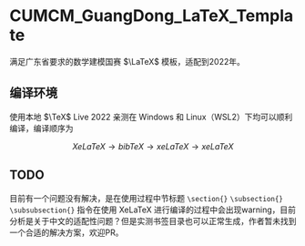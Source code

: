 # CUMCM_GuangDong_LaTeX_Template

满足广东省要求的数学建模国赛 $\LaTeX$ 模板，适配到2022年。

## 编译环境

使用本地 $\TeX$ Live 2022 亲测在 Windows 和 Linux（WSL2）下均可以顺利编译，编译顺序为

$$
XeLaTeX \rightarrow bibTeX \rightarrow xeLaTeX \rightarrow xeLaTeX
$$

## TODO

目前有一个问题没有解决，是在使用过程中节标题 `\section{}` `\subsection{}` `\subsubsection{}` 指令在使用 XeLaTeX 进行编译的过程中会出现warning，目前分析是关于中文的适配性问题？但是实测书签目录也可以正常生成，作者暂未找到一个合适的解决方案，欢迎PR。
